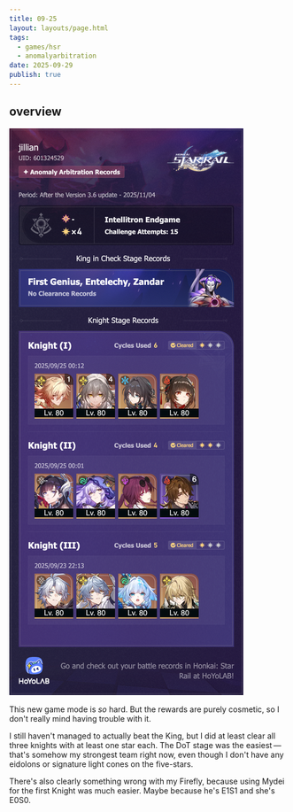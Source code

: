 ```yaml
---
title: 09-25
layout: layouts/page.html
tags:
  - games/hsr
  - anomalyarbitration
date: 2025-09-29
publish: true
---
```

## overview
![Anomaly Arbitration](./photos/09-25_aa.png)

This new game mode is *so* hard. But the rewards are purely cosmetic, so I don't really mind having trouble with it. 

I still haven't managed to actually beat the King, but I did at least clear all three knights with at least one star each. The DoT stage was the easiest — that's somehow my strongest team right now, even though I don't have any eidolons or signature light cones on the five-stars.

There's also clearly something wrong with my Firefly, because using Mydei for the first Knight was much easier. Maybe because he's E1S1 and she's E0S0.

